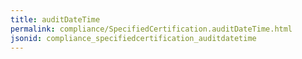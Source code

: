 ```yaml
---
title: auditDateTime
permalink: compliance/SpecifiedCertification.auditDateTime.html
jsonid: compliance_specifiedcertification_auditdatetime
---
```

